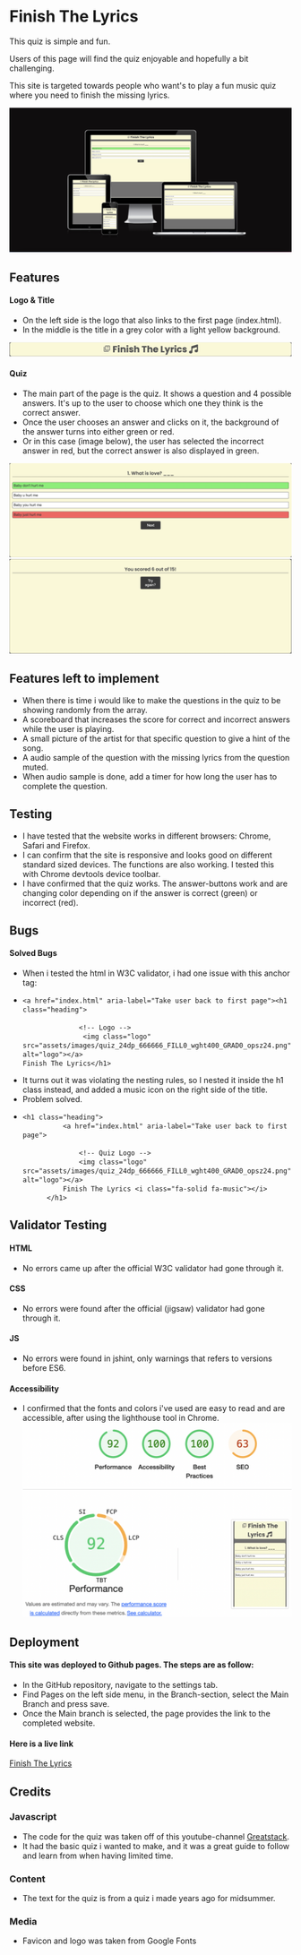 # Finish The Lyrics

This quiz is simple and fun.  

Users of this page will find the quiz enjoyable and hopefully a bit challenging. 

This site is targeted towards people who want's to play a fun music quiz where you need to finish the missing lyrics. 

![Responsice Mockup](https://github.com/Felixiden1987/Quiz-Game/blob/main/assets/images/mockup.png)

## Features 
#### Logo & Title
- On the left side is the logo that also links to the first page (index.html).
- In the middle is the title in a grey color with a light yellow background.

![Logo](https://github.com/Felixiden1987/Quiz-Game/blob/main/assets/images/finish.png)

#### Quiz 
- The main part of the page is the quiz. It shows a question and 4 possible answers. It's up to the user to choose which one they think is the correct answer.
- Once the user chooses an answer and clicks on it, the background of the answer turns into either green or red.
- Or in this case (image below), the user has selected the incorrect answer in red, but the correct answer is also displayed in green.

![Quiz](https://github.com/Felixiden1987/Quiz-Game/blob/main/assets/images/quizredgreen.png)
![Score](https://github.com/Felixiden1987/Quiz-Game/blob/main/assets/images/score.png)
## Features left to implement
- When there is time i would like to make the questions in the quiz to be showing randomly from the array.
- A scoreboard that increases the score for correct and incorrect answers while the user is playing.
- A small picture of the artist for that specific question to give a hint of the song.
- A audio sample of the question with the missing lyrics from the question muted.
- When audio sample is done, add a timer for how long the user has to complete the question. 
## Testing 
- I have tested that the website works in different browsers: Chrome, Safari and Firefox.
- I can confirm that the site is responsive and looks good on different standard sized devices. 
  The functions are also working. I tested this with Chrome devtools device toolbar.
- I have confirmed that the quiz works. The answer-buttons work and are changing color depending on if the answer is correct (green) or incorrect (red). 
## Bugs 
#### Solved Bugs
- When i tested the html in W3C validator, i had one issue with this anchor tag:
- ```
  <a href="index.html" aria-label="Take user back to first page"><h1 class="heading">

                <!-- Logo -->
                 <img class="logo" src="assets/images/quiz_24dp_666666_FILL0_wght400_GRAD0_opsz24.png" alt="logo"></a>
  Finish The Lyrics</h1>
  ```
- It turns out it was violating the nesting rules, so I nested it inside the h1 class instead, and added a music icon on the right side of the title.
- Problem solved.
- ```
  <h1 class="heading">
            <a href="index.html" aria-label="Take user back to first page">

                <!-- Quiz Logo -->
                <img class="logo" src="assets/images/quiz_24dp_666666_FILL0_wght400_GRAD0_opsz24.png" alt="logo"></a>
            Finish The Lyrics <i class="fa-solid fa-music"></i>
        </h1>
  ``` 
## Validator Testing 
#### HTML
- No errors came up after the official W3C validator had gone through it.
#### CSS
- No errors were found after the official (jigsaw) validator had gone through it.
#### JS
- No errors were found in jshint, only warnings that refers to versions before ES6.
#### Accessibility
- I confirmed that the fonts and colors i've used are easy to read and are accessible, after using the lighthouse tool in Chrome.
![Accessibility](https://github.com/Felixiden1987/Quiz-Game/blob/main/assets/images/lighthouse.png)

## Deployment 

 
#### This site was deployed to Github pages. The steps are as follow:
- In the GitHub repository, navigate to the settings tab.
- Find Pages on the left side menu, in the Branch-section, select the Main Branch and press save.
- Once the Main branch is selected, the page provides the link to the completed website.

#### Here is a live link 
[Finish The Lyrics](https://felixiden1987.github.io/Quiz-Game/)

## Credits 

### Javascript 
- The code for the quiz was taken off of this youtube-channel 
[Greatstack](https://www.youtube.com/watch?v=PBcqGxrr9g8).
- It had the basic quiz i wanted to make, and it was a great guide to follow and learn from when having limited time. 
### Content 
- The text for the quiz is from a quiz i made years ago for midsummer.
### Media 
- Favicon and logo was taken from Google Fonts